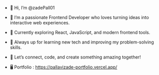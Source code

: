 - 👋 Hi, I’m @zadePall01
- 👀 I’m a passionate Frontend Developer who loves turning ideas into interactive web experiences.
- 🌱 Currently exploring React, JavaScript, and modern frontend tools.
- 🔧 Always up for learning new tech and improving my problem-solving skills.
- 💬 Let’s connect, code, and create something amazing together!

- 🖥️ Portfolio : https://pallavizade-portfolio.vercel.app/

<!---
zadePall01/zadePall01 is a ✨ special ✨ repository because its `README.md` (this file) appears on your GitHub profile.
You can click the Preview link to take a look at your changes.
--->
